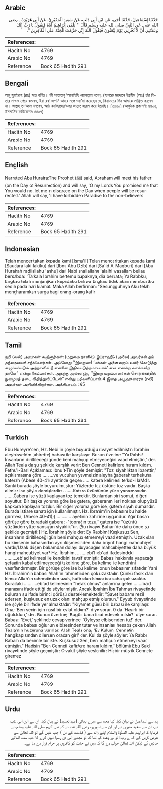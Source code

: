 ## Arabic


<div dir="rtl" lang="ar" style={{fontSize:'larger',backgroundColor:'#f8f9fa',padding:20}}>
حَدَّثَنَا إِسْمَاعِيلُ، حَدَّثَنَا أَخِي، عَنِ ابْنِ أَبِي ذِئْبٍ، عَنْ سَعِيدٍ الْمَقْبُرِيِّ، عَنْ أَبِي هُرَيْرَةَ ـ رضى الله عنه ـ عَنِ النَّبِيِّ صلى الله عليه وسلم قَالَ ‏ "‏ يَلْقَى إِبْرَاهِيمُ أَبَاهُ فَيَقُولُ يَا رَبِّ إِنَّكَ وَعَدْتَنِي أَنْ لاَ تُخْزِنِي يَوْمَ يُبْعَثُونَ فَيَقُولُ اللَّهُ إِنِّي حَرَّمْتُ الْجَنَّةَ عَلَى الْكَافِرِينَ ‏"‏‏.‏
</div>
<div style={{backgroundColor:'#f8f9fa',padding:20, marginBottom: 10}}><table> <thead> <tr> <th>References:</th> <th></th> </tr> </thead> <tbody><tr><td>Hadith No</td><td>4769</td></tr><tr><td>Arabic No</td><td>4769</td></tr><tr><td>Reference</td><td>Book 65 Hadith 291</td></tr></tbody></table></div>

## Bengali


<div dir="ltr" lang="bn" style={{fontSize:'larger',backgroundColor:'#f8f9fa',padding:20}}>
আবূ হুরাইরাহ (রাঃ) হতে বর্ণিত। নবী সাল্লাল্লাহু ‘আলাইহি ওয়াসাল্লাম বলেন, (হাশরের ময়দানে ইব্রাহীম (আঃ) তাঁর পিতার সাক্ষাৎ পেয়ে বলবেন, ইয়া রব! আপনি আমার সঙ্গে ওয়া‘দা করেছেন যে, কিয়ামতের দিন আমাকে লাঞ্ছিত করবেন না। আল্লাহ্ তা’আলা বলবেন, আমি কাফিরদের উপর জান্নাত হারাম করে দিয়েছি। [৩৩৫০] (আধুনিক প্রকাশনীঃ ৪৪০৫, ইসলামিক ফাউন্ডেশনঃ ৪৪০৭)
</div>
<div style={{backgroundColor:'#f8f9fa',padding:20, marginBottom: 10}}><table> <thead> <tr> <th>References:</th> <th></th> </tr> </thead> <tbody><tr><td>Hadith No</td><td>4769</td></tr><tr><td>Arabic No</td><td>4769</td></tr><tr><td>Reference</td><td>Book 65 Hadith 291</td></tr></tbody></table></div>

## English


<div dir="ltr" lang="en" style={{fontSize:'larger',backgroundColor:'#f8f9fa',padding:20}}>
Narrated Abu Huraira:The Prophet (ﷺ) said, Abraham will meet his father (on the Day of Resurrection) and will say, 'O my Lords You promised me that You would not let me in disgrace on the Day when people will be resurrected.' Allah will say, 'I have forbidden Paradise to the non-believers
</div>
<div style={{backgroundColor:'#f8f9fa',padding:20, marginBottom: 10}}><table> <thead> <tr> <th>References:</th> <th></th> </tr> </thead> <tbody><tr><td>Hadith No</td><td>4769</td></tr><tr><td>Arabic No</td><td>4769</td></tr><tr><td>Reference</td><td>Book 65 Hadith 291</td></tr></tbody></table></div>

## Indonesian


<div dir="ltr" lang="id" style={{fontSize:'larger',backgroundColor:'#f8f9fa',padding:20}}>
Telah menceritakan kepada kami [Isma'il] Telah menceritakan kepada kami [Saudara laki-lakiku] dari [Ibnu Abu Dzib] dari [Sa'id Al Maqburi] dari [Abu Hurairah radliallahu 'anhu] dari Nabi shallallahu 'alaihi wasallam beliau bersabda: 'Tatkala Ibrahim bertemu bapaknya, dia berkata; Ya Rabbku, Engkau telah menjanjikan kepadaku bahwa Engkau tidak akan membuatku sedih pada hari kiamat. Maka Allah berfirman: "Sesungguhnya Aku telah mengharamkan surga bagi orang-orang kafir
</div>
<div style={{backgroundColor:'#f8f9fa',padding:20, marginBottom: 10}}><table> <thead> <tr> <th>References:</th> <th></th> </tr> </thead> <tbody><tr><td>Hadith No</td><td>4769</td></tr><tr><td>Arabic No</td><td>4769</td></tr><tr><td>Reference</td><td>Book 65 Hadith 291</td></tr></tbody></table></div>

## Tamil


<div dir="ltr" lang="ta" style={{fontSize:'larger',backgroundColor:'#f8f9fa',padding:20}}>
நபி (ஸல்) அவர்கள் கூறினார்கள்: (மறுமை நாளில்) இப்ராஹீம் (அலை) அவர்கள் தம் தந்தையைச் சந்திப்பார்கள். அப்போது ‘‘இறைவா! ‘மக்கள் அனைவரும் உயிர் கொடுத்து எழுப்பப்படும் அந்நாளில் நீ என்னை இழிவுபடுத்தமாட்டாய்’ என எனக்கு வாக்களித்தாயே!” என்று கேட்பார்கள். அதற்கு அல்லாஹ், ‘‘இறை மறுப்பாளர்கள் சொர்க்கத்தில் நுழையத் தடை விதித்துவிட்டேன்” என்று பதிலளிப்பான்.4 இதை அபூஹுரைரா (ரலி) அவர்கள் அறிவிக்கிறார்கள். அத்தியாயம் : 65
</div>
<div style={{backgroundColor:'#f8f9fa',padding:20, marginBottom: 10}}><table> <thead> <tr> <th>References:</th> <th></th> </tr> </thead> <tbody><tr><td>Hadith No</td><td>4769</td></tr><tr><td>Arabic No</td><td>4769</td></tr><tr><td>Reference</td><td>Book 65 Hadith 291</td></tr></tbody></table></div>

## Turkish


<div dir="ltr" lang="tr" style={{fontSize:'larger',backgroundColor:'#f8f9fa',padding:20}}>
Ebu Hureyre'den, Hz. Nebi'in şöyle buyurduğu rivayet edilmiştir: İbrahim aleyhisseldm [ahirette] babası ile karşılaşır. Bunun üzerine "Ya Rabbi! İnsanların diriltileceği günde beni mahçup etmeyeceğini vaad etmiştin," der. Allah Teala da şu şekilde karşılık verir: Ben Cenneti kafirlere haram kıldım. Fethu'l-Bari Açıklaması: İbnu't-Tin şöyle demiştir: "Toz, siyahIıktan ibarettir," açıklamasına göre .........ve vucuhun yevmeizin aleyha ğaberah terhekuha katerah (Abese 40-41) ayetinde geçen ......katera kelimesi te'kıd-i laMdir. Sanki burada şöyle buyurulmuştur: Yüzlerde toz üstüne toz vardır. Başka alimler ise şöyle demişlerdir: ........Katera üzüntünün yüze yansımasıdır. .......Ğabera ise yüzü kaplayan toz temektir. Bunlardan biri somut, diğeri soyuttur. Bir başka yoruma göre ise gatera, gaberanın ileri noktası olup yüzü kapkara kaplayan tozdur. Bir diğer yoruma göre ise, gatera siyah dumandır. Burada istiare sanatı için kullanılmıştır. Hz. İbrahim'in babasını bu halde görmesi, (Abese 40-41);) ............ ayetinin zahirine uygundur. Ağır basan görüşe göre buradaki gabera; -"toprağın tozu," gatera ise "üzüntü yüzünden yüze yansıyan siyahIık"tır. [Bu rivayet Buhari'de daha önce şu şekilde geçmişti:] Hz. İbrahim şöyle der: Ey Rabbim! Kuşkusuz Sen, insanların diriltileceği gün beni mahçup etmemeyi vaad etmiştin. Uzak olan bu kimsenin babasından ayrı düşmesinden daha büyük hangi mahcubiyet vardır/Uzak düşen babamdan dolayı duyacağım mahcubiyetten daha büyük hangi mahcubiyet var? Hz. İbrahim, ........ebi'l-eb'ad ifadesindeki ..........eb'ad kelimesi ile kendisini tavsif etmiştir. Babası hakkında yapacağı şefaatin kabul edilmeyeceği takdirine göre, bu kelime ile kendisini vasıflandırmıştır. Bir görüşe göre ise bu kelime, onun babasının sıfatıdır. Yani Hz. İbrahim'in babası Allah'ın rahmetinden çok uzaktadır. Çünkü fasık olan kimse Allah'ın rahmetinden uzak, kafir olan kimse ise daha çok uzaktır. Buradaki ...........eb'ad kelimesinin "helak olmuş" anlamına gelen .......baıd manasını ifade ettiği de söylenmiştir. Ancak İbrahim İbn Tahman rivayetinde bulunan şu ifade birinci görüşü desteklemektedir: "Şayet babamı rezil edersen, kuşkusuz en uzak olanı mahçup etmiş olursun." Eyyub rivayetinde ise şöyle bir ifade yer almaktadır: "Kıyamet günü biri babası ile karşılaşır. Ona; 'Ben senin için nasıl bir evlat oldum?' diye sorar. O da 'Hayırlı bir oğuloldun,' der. Bunun üzerine; 'Bugün bana itaat edecek misin?' diye sorar. Babası: 'Evet,' şeklinde cevap verince, 'Öyleyse elbisemden tut!' der. Sonunda babası oğlunun elbisesinden tutar ve insanları hesaba çeken Allah Teala'nın huzuruna varırlar. Allah Teala ona; 'Ey Kulum! Cennetin hangikapısından dilersen oradan gir!' der. Kul da şöyle söyler: Ya Rabbı! Babam da benimle birlikte. Kuşkusuz Sen, beni mahçup etmemeyi vaad etmiştin." Hadisin "Ben Cenneti kafir/ere haram kıldım," bölümü Ebu Said rivayetinde şöyle geçmiştir: O vakit şöyle seslenilir: Hiçbir müşrik Cennete giremez
</div>
<div style={{backgroundColor:'#f8f9fa',padding:20, marginBottom: 10}}><table> <thead> <tr> <th>References:</th> <th></th> </tr> </thead> <tbody><tr><td>Hadith No</td><td>4769</td></tr><tr><td>Arabic No</td><td>4769</td></tr><tr><td>Reference</td><td>Book 65 Hadith 291</td></tr></tbody></table></div>

## Urdu


<div dir="rtl" lang="ur" style={{fontSize:'larger',backgroundColor:'#f8f9fa',padding:20}}>
ہم سے اسماعیل نے بیان کیا، کہا مجھ سے میرے بھائی (عبدالحمید) نے بیان کیا، ان سے ابن ابی ذئب نے، ان سے سعید مقبری نے اور ان سے ابوہریرہ رضی اللہ عنہ نے کہ نبی کریم صلی اللہ علیہ وسلم نے فرمایا کہ ابراہیم علیہ الصلٰوۃ والسلام اپنے والد سے ( قیامت کے دن ) جب ملیں گے تو اللہ تعالیٰ سے عرض کریں گے کہ اے رب! تو نے وعدہ کیا تھا کہ تو مجھے اس دن رسوا نہیں کرے گا جب سب اٹھائے جائیں گے لیکن اللہ تعالیٰ جواب دے گا کہ میں نے جنت کو کافروں پر حرام قرار دے دیا ہے۔
</div>
<div style={{backgroundColor:'#f8f9fa',padding:20, marginBottom: 10}}><table> <thead> <tr> <th>References:</th> <th></th> </tr> </thead> <tbody><tr><td>Hadith No</td><td>4769</td></tr><tr><td>Arabic No</td><td>4769</td></tr><tr><td>Reference</td><td>Book 65 Hadith 291</td></tr></tbody></table></div>
